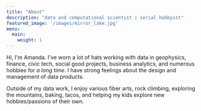 ```yaml
---
title: "About"
description: "data and computational scientist | serial hobbyist"
featured_image: '/images/mirror_lake.jpg'
menu:
  main:
    weight: 1
---
```


Hi, I'm Amanda. I've worn a lot of hats working with data in geophysics, finance, civic tech, social good projects, business analytics, and numerous hobbies for _a long time_. I have strong feelings about the design and management of data products.

Outside of my data work, I enjoy various fiber arts, rock climbing, exploring the mountains, baking, tacos, and helping my kids explore new hobbies/passions of their own.